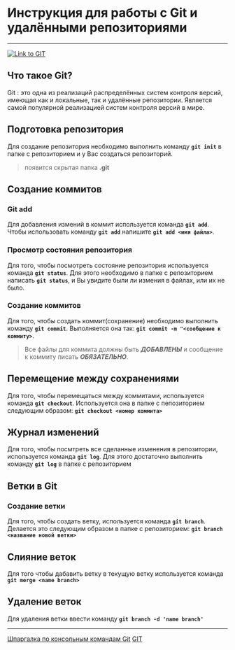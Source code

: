 # Инструкция для работы с Git и удалёнными репозиториями

---
[![Link to GIT](Git-Logo-Black-1024x530.png)](https://git-scm.com/)

## Что такое Git?

Git 
: это одна из реализаций распределённых систем контроля версий, имеющая как и локальные, так и удалённые репозитории. Является самой популярной реализацией систем контроля версий в мире.

## Подготовка репозитория

Для создание репозитория необходимо выполнить команду **`git init`**  в папке с репозиторием и у Вас создаться репозиторий.
>появится скрытая папка **.git**

## Создание коммитов

### Git add

Для добавления измений в коммит используется команда **`git add`**. Чтобы использовать команду **`git add`** напишите **`git add <имя файла>`**.

### Просмотр состояния репозитория

Для того, чтобы посмотреть состояние репозитория используется команда **`git status`**. Для этого необходимо в папке с репозиторием написать **`git status`**, и Вы увидите были ли измения в файлах, или их не было.

### Создание коммитов

Для того, чтобы создать коммит(сохранение) необходимо выполнить команду **`git commit`**. Выполняется она так: **`git commit -m "<сообщение к коммиту>`**. 
> Все файлы для коммита должны быть ***ДОБАВЛЕНЫ*** и сообщение к коммиту писать ***ОБЯЗАТЕЛЬНО***.

## Перемещение между сохранениями

Для того, чтобы перемещаться между коммитами, используется команда **`git checkout`**. Используется она в папке с пепозиторием следующим образом: **`git checkout <номер коммита>`**

## Журнал изменений

Для того, чтобы посмтреть все сделанные изменения в репозитории, используется команда **`git log`**. Для этого достаточно выполнить команду **`git log`** в папке с репозиторием

## Ветки в Git

### Создание ветки

Для того, чтобы создать ветку, используется команда **`git branch`**. Делается это следующим образом в папке с репозиторием: **`git branch <название новой ветки>`**

## Слияние веток

Для того чтобы дабавить ветку в текущую ветку используется команда **`git merge <name branch>`**

## Удаление веток

Для удаления ветки ввести команду **`git branch -d 'name branch'`**
___
[Шпаргалка по консольным командам Git](https://github.com/cyberspacedk/Git-commands)
[GIT](https://git-scm.com/)